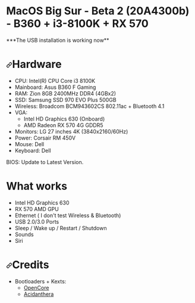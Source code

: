 <div class="Box-body px-5 pb-5">
  <h1>MacOS Big Sur - Beta 2 (20A4300b) - B360 + i3-8100K + RX 570</h1>
          

<p>***The USB installation is working now**</p>
<h1><a id="user-content-hardware" class="anchor" aria-hidden="true" href="#hardware"><svg class="octicon octicon-link" viewBox="0 0 16 16" version="1.1" width="16" height="16" aria-hidden="true"><path fill-rule="evenodd" d="M7.775 3.275a.75.75 0 001.06 1.06l1.25-1.25a2 2 0 112.83 2.83l-2.5 2.5a2 2 0 01-2.83 0 .75.75 0 00-1.06 1.06 3.5 3.5 0 004.95 0l2.5-2.5a3.5 3.5 0 00-4.95-4.95l-1.25 1.25zm-4.69 9.64a2 2 0 010-2.83l2.5-2.5a2 2 0 012.83 0 .75.75 0 001.06-1.06 3.5 3.5 0 00-4.95 0l-2.5 2.5a3.5 3.5 0 004.95 4.95l1.25-1.25a.75.75 0 00-1.06-1.06l-1.25 1.25a2 2 0 01-2.83 0z"></path></svg></a>Hardware</h1>
<ul>
<li>CPU: Intel(R) CPU Core i3 8100K</li>
<li>Mainboard: Asus B360 F Gaming</li>
<li>RAM: Zion 8GB 2400MHz DDR4 (4GBx2)</li>
<li>SSD: Samsung SSD 970 EVO Plus 500GB</li>
<li>Wireless: Broadcom BCM943602CS  802.11ac + Bluetooth 4.1</li>
<li>VGA:
<ul>
<li>Intel HD Graphics 630 (Onboard)</li>
<li>AMD Radeon RX 570 4G GDDR5</li>
</ul>
</li>
<li>Monitors: LG 27 inches 4K (3840x2160/60Hz)</li>
<li>Power: Corsair RM 450V</li>
<li>Mouse: Dell</li>
<li>Keyboard: Dell</li>
</ul>



BIOS: Update to Latest Version.

<h1>What works</h1>
<ul>
<li>Intel HD Graphics 630</li>
<li>RX 570 AMD GPU</li>
<li>Ethernet ( I don't test Wireless & Bluetooth)</li>
<li>USB 2.0/3.0 Ports</li>
<li>Sleep / Wake up / Restart / Shutdown</li>
<li>Sounds</li>
<li>Siri</li>
</ul>

<h1><a id="user-content-credits" class="anchor" aria-hidden="true" href="#credits"><svg class="octicon octicon-link" viewBox="0 0 16 16" version="1.1" width="16" height="16" aria-hidden="true"><path fill-rule="evenodd" d="M7.775 3.275a.75.75 0 001.06 1.06l1.25-1.25a2 2 0 112.83 2.83l-2.5 2.5a2 2 0 01-2.83 0 .75.75 0 00-1.06 1.06 3.5 3.5 0 004.95 0l2.5-2.5a3.5 3.5 0 00-4.95-4.95l-1.25 1.25zm-4.69 9.64a2 2 0 010-2.83l2.5-2.5a2 2 0 012.83 0 .75.75 0 001.06-1.06 3.5 3.5 0 00-4.95 0l-2.5 2.5a3.5 3.5 0 004.95 4.95l1.25-1.25a.75.75 0 00-1.06-1.06l-1.25 1.25a2 2 0 01-2.83 0z"></path></svg></a>Credits</h1>
<ul>
<li>Bootloaders + Kexts:
<ul>
<li><a href="https://github.com/acidanthera/OpenCorePkg">OpenCore</a></li>
<li><a href="https://github.com/acidanthera/OpenCorePkg">Acidanthera</a></li>
</ul>
</li>
